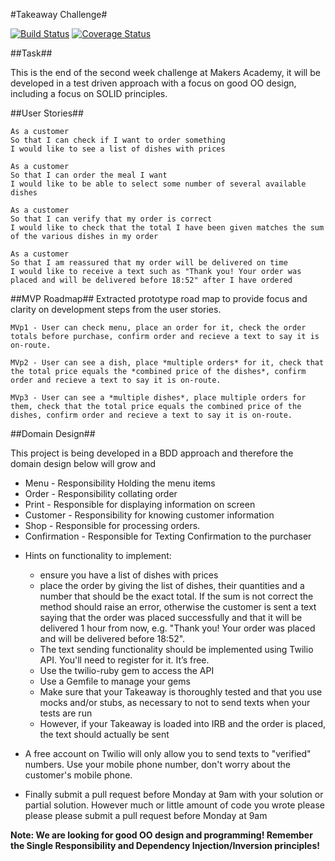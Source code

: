 #Takeaway Challenge#

[![Build Status](https://travis-ci.org/RBGeomaticsRob/takeaway-challenge.svg)](https://travis-ci.org/RBGeomaticsRob/takeaway-challenge)
[![Coverage Status](https://coveralls.io/repos/RBGeomaticsRob/takeaway-challenge/badge.svg)](https://coveralls.io/r/RBGeomaticsRob/takeaway-challenge)

##Task##

This is the end of the second week challenge at Makers Academy, it will be developed in a test driven approach with a focus on good OO design, including a focus on SOLID principles.

##User Stories##
```
As a customer
So that I can check if I want to order something
I would like to see a list of dishes with prices

As a customer
So that I can order the meal I want
I would like to be able to select some number of several available dishes

As a customer
So that I can verify that my order is correct
I would like to check that the total I have been given matches the sum of the various dishes in my order

As a customer
So that I am reassured that my order will be delivered on time
I would like to receive a text such as "Thank you! Your order was placed and will be delivered before 18:52" after I have ordered
```

##MVP Roadmap##
Extracted prototype road map to provide focus and clarity on development steps from the user stories.
```
MVp1 - User can check menu, place an order for it, check the order totals before purchase, confirm order and recieve a text to say it is on-route.

MVp2 - User can see a dish, place *multiple orders* for it, check that the total price equals the *combined price of the dishes*, confirm order and recieve a text to say it is on-route.

MVp3 - User can see a *multiple dishes*, place multiple orders for them, check that the total price equals the combined price of the dishes, confirm order and recieve a text to say it is on-route.
```

##Domain Design##

This project is being developed in a BDD approach and therefore the domain design below will grow and

- Menu - Responsibility Holding the menu items
- Order - Responsibility collating order
- Print - Responsible for displaying information on screen
- Customer - Responsibility for knowing customer information
- Shop - Responsible for processing orders.
- Confirmation - Responsible for Texting Confirmation to the purchaser



* Hints on functionality to implement:
  * ensure you have a list of dishes with prices
  * place the order by giving the list of dishes, their quantities and a number that should be the exact total. If the sum is not correct the method should raise an error, otherwise the customer is sent a text saying that the order was placed successfully and that it will be delivered 1 hour from now, e.g. "Thank you! Your order was placed and will be delivered before 18:52".
  * The text sending functionality should be implemented using Twilio API. You'll need to register for it. It’s free.
  * Use the twilio-ruby gem to access the API
  * Use a Gemfile to manage your gems
  * Make sure that your Takeaway is thoroughly tested and that you use mocks and/or stubs, as necessary to not to send texts when your tests are run
  * However, if your Takeaway is loaded into IRB and the order is placed, the text should actually be sent

* A free account on Twilio will only allow you to send texts to "verified" numbers. Use your mobile phone number, don't worry about the customer's mobile phone.
* Finally submit a pull request before Monday at 9am with your solution or partial solution.  However much or little amount of code you wrote please please please submit a pull request before Monday at 9am


**Note: We are looking for good OO design and programming! Remember the Single Responsibility and Dependency Injection/Inversion principles!**
